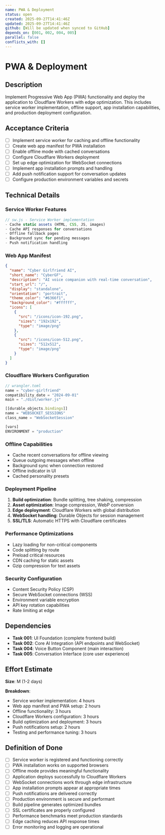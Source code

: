 ```yaml
---
name: PWA & Deployment
status: open
created: 2025-09-27T14:41:46Z
updated: 2025-09-27T14:41:46Z
github: [Will be updated when synced to GitHub]
depends_on: [001, 002, 004, 005]
parallel: false
conflicts_with: []
---
```


# PWA & Deployment

## Description

Implement Progressive Web App (PWA) functionality and deploy the application to Cloudflare Workers with edge optimization. This includes service worker implementation, offline support, app installation capabilities, and production deployment configuration.

## Acceptance Criteria

- [ ] Implement service worker for caching and offline functionality
- [ ] Create web app manifest for PWA installation
- [ ] Enable offline mode with cached conversations
- [ ] Configure Cloudflare Workers deployment
- [ ] Set up edge optimization for WebSocket connections
- [ ] Implement app installation prompts and handling
- [ ] Add push notification support for conversation updates
- [ ] Configure production environment variables and secrets

## Technical Details

### Service Worker Features
```javascript
// sw.js - Service Worker implementation
- Cache static assets (HTML, CSS, JS, images)
- Cache API responses for conversations
- Offline fallback pages
- Background sync for pending messages
- Push notification handling
```

### Web App Manifest
```json
{
  "name": "Cyber Girlfriend AI",
  "short_name": "CyberGF",
  "description": "AI voice companion with real-time conversation",
  "start_url": "/",
  "display": "standalone",
  "orientation": "portrait",
  "theme_color": "#6366f1",
  "background_color": "#ffffff",
  "icons": [
    {
      "src": "/icons/icon-192.png",
      "sizes": "192x192",
      "type": "image/png"
    },
    {
      "src": "/icons/icon-512.png",
      "sizes": "512x512",
      "type": "image/png"
    }
  ]
}
```

### Cloudflare Workers Configuration
```javascript
// wrangler.toml
name = "cyber-girlfriend"
compatibility_date = "2024-09-01"
main = "./dist/worker.js"

[[durable_objects.bindings]]
name = "WEBSOCKET_SESSIONS"
class_name = "WebSocketSession"

[vars]
ENVIRONMENT = "production"
```

### Offline Capabilities
- Cache recent conversations for offline viewing
- Queue outgoing messages when offline
- Background sync when connection restored
- Offline indicator in UI
- Cached personality presets

### Deployment Pipeline
1. **Build optimization**: Bundle splitting, tree shaking, compression
2. **Asset optimization**: Image compression, WebP conversion
3. **Edge deployment**: Cloudflare Workers with global distribution
4. **WebSocket handling**: Durable Objects for session management
5. **SSL/TLS**: Automatic HTTPS with Cloudflare certificates

### Performance Optimizations
- Lazy loading for non-critical components
- Code splitting by route
- Preload critical resources
- CDN caching for static assets
- Gzip compression for text assets

### Security Configuration
- Content Security Policy (CSP)
- Secure WebSocket connections (WSS)
- Environment variable encryption
- API key rotation capabilities
- Rate limiting at edge

## Dependencies

- **Task 001**: UI Foundation (complete frontend build)
- **Task 002**: Core AI Integration (API endpoints and WebSocket)
- **Task 004**: Voice Button Component (main interaction)
- **Task 005**: Conversation Interface (core user experience)

## Effort Estimate

**Size**: M (1-2 days)

**Breakdown**:
- Service worker implementation: 4 hours
- Web app manifest and PWA setup: 2 hours
- Offline functionality: 3 hours
- Cloudflare Workers configuration: 3 hours
- Build optimization and deployment: 3 hours
- Push notifications setup: 2 hours
- Testing and performance tuning: 3 hours

## Definition of Done

- [ ] Service worker is registered and functioning correctly
- [ ] PWA installation works on supported browsers
- [ ] Offline mode provides meaningful functionality
- [ ] Application deploys successfully to Cloudflare Workers
- [ ] WebSocket connections work through edge infrastructure
- [ ] App installation prompts appear at appropriate times
- [ ] Push notifications are delivered correctly
- [ ] Production environment is secure and performant
- [ ] Build pipeline generates optimized bundles
- [ ] SSL certificates are properly configured
- [ ] Performance benchmarks meet production standards
- [ ] Edge caching reduces API response times
- [ ] Error monitoring and logging are operational